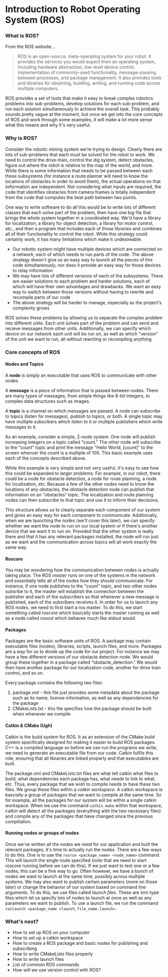 # Introduction to Robot Operating System (ROS)

### What is ROS?

From the ROS website...

> ROS is an open-source, meta-operating system for your robot. It provides the services you would expect from an operating system, including hardware abstraction, low-level device control, implementation of commonly-used functionality, message-passing between processes, and package management. It also provides tools and libraries for obtaining, building, writing, and running code across multiple computers.

ROS provides a set of tools that make it easy to break complex robotics problems into sub-problems, develop solutions for each sub-problem, and run each solution simultaneously to achieve the overall task. This probably sounds pretty vague at the moment, but once we get into the core concepts of ROS and work through some examples, it will make a lot more sense what this means and why it's very useful. 


### Why is ROS?

Consider the robotic mining system we're trying to design. Clearly there are lots of sub-problems that each must be solved for the robot to work. We need to control the drive-train, control the dig system, detect obstacles, figure out where the robot is relative to the map of the world, and more. While there is some information that needs to be passed between each these subsystems (for instance a route planner will need to know the locations of obstacles in order to avoid them), the actual operations on that iniformation are independent. Not considering what inputs are required, the code that identifies obstacles from camera frames is totally independent from the code that computes the best path between two points. 

One way to write software to do all this would be to write lots of different classes that each solve part of the problem, then have one big file that brings the whole system together in a coordinated way. We'd have a library for localization, a library for object detection, a library for motor control, etc., and then a program that includes each of those libraries and combines all of their functionality to control the robot. While this strategy could certainly work, it has many limitations which make it undesireable.

- Our robotic system might have multiple devices which are connected on a network, each of which needs to run parts of the code. The above strategy doesn't give us an easy way to launch all the pieces of this code simultaneously, nor does it provide an easy way for those devices to relay information
- We may have lots of different versions of each of the subsystems. There are easier solutions to each problem and harder solutions, each of which will have their own advantages and drawbacks. We want an easy way to switch between those versions without having to rewrite and recompile parts of our code
- The above strategy will be harder to manage, especially as the project's complexity grows

ROS solves these problems by allowing us to separate the complex problem into different units. Each unit solves part of the problem and can send and recieve messages from other units. Additionally, we can specify which device on our network each unit will be run on, as well as which "version" of the unit we want to run, all without rewriting or recompiling anything.


### Core concepts of ROS

#### Nodes and Topics

A **node** is simply an executable that uses ROS to communicate with other nodes

A **message** is a piece of information that is passed between nodes. There are many types of messages, from simple things like 8-bit integers, to complex data structures such as images.

A **topic** is a channel on which messages are passed. A node can *subscribe* to topics (listen for messages), *publish* to topics, or both. A single topic may have multiple subscibers which listen to it or multiple publishers which write messages to it.

As an example, consider a simple, 2-node system. One node will publish increasing integers on a topic called "count." The other node will subscribe to the "count" topic and print the message "Hello World, [count]" to the screen whenver the count is a multiple of 100. This basic example uses each of the concepts described above. 

While this example is very simple and not very useful, it's easy to see how this could be expanded to larger problems. For example, in our robot, there could be a node for obstacle detection, a node for route planning, a node for localization, etc. Because a few of the other nodes need to know the locations of any obstacles, the obstacle detection node can publish that information on an "obstacles" topic. The localization and route planning nodes can then subscribe to that topic and use it to inform their decisions. 

This structure allows us to clearly separate each component of our system and gives an easy way for each component to communicate. Additionally, when we are launching the nodes (we'll cover this later), we can specify whether we want the node to run on our local system or if there's another device that we want it to run on. Provided that the other system is really there and that it has any relevant packages installed, the node will run just as we want and the communication across topics will all work exactly the same way.


#### Roscore

You may be wondering how the communication between nodes is actually taking place. The ROS *master* runs on one of the systems in the network and essentially tells all of the nodes how they should communicate. For instance, if one node publishes to the "count" topic, and two other nodes subsribe to it, the master will establish the connection between the publisher and each of the subscribers so that whenever a new message is published, each of the subsribers receives it. In order for us to launch any ROS nodes, we need to first start a ros master. To do this, we start something called *roscore* which basically starts the master running as well as a node called *rosout* which behaves much like stdout would. 


#### Packages

Packages are the basic software units of ROS. A package may contain executable files (nodes), libraries, scripts, launch files, and more. Packages are a way for us to divide up the code for our project. For instance we may have a few different versions of our obstacle detection node. We would group these together in a package called "obstacle_detection." We would then have another package for our localization code, another for drive train control, and so on. 

Every package contains the following two files:
1. package.xml - this file just provides some metadata about the package such as its name, license information, as well as any dependencies for the package
2. CMakeLists.txt - this file specifies how the package should be built when whenever we compile


#### Catkin & CMake (Ugh)

Catkin is the build system for ROS. It as an extension of the CMake build system specifically designed for making it easier to build ROS packages. C++ is a compiled language so before we can run the programs we write, we need to generate an executable file from our code. Catkin fulfils this role, ensuring that all libraries are linked properly and that executables are built. 

The package.xml and CMakeLists.txt files are what tell catkin what files to build, what dependencies each package has, what needs to link to what, etc. Thus, every package that we wish to compile needs to have these two files. We group these files within a *catkin workspace*. A catkin workspace is bascially a group of packages that we want to compile at the same time. So for example, all the packages for our system will be within a single catkin workspace. When we use the command `catkin_make` within that workspace, catkin will detect all the packages (everything with the two necessary files) and compile any of the packages that have changed since the previous compiliation.


#### Running nodes or groups of nodes

Once we've written all the nodes we need for our application and built the relevant packages, it's time to actually run the nodes. There are a few ways to do this. One is to use the `rosrun <package_name> <node_name>` command. This will launch the single node specified (note that we need to start roscore running before we can do this). If we just want to test one or a few nodes, this can be a fine way to go. Often however, we have a bunch of nodes we want to launch at the same time, possibly across multiple systems. We may also want to publish certain parameters (more on those later) or change the behavior of our system based on command line arguments. To do this, we use files called *launch files*. These are xml-type files which let us specify lots of nodes to launch at once as well as any parameters we want to publish. To use a launch file, we run the command `roslaunch <package_name <launch_file_name.launch>`. 


### What's next?

- How to set up ROS on your computer
- How to set up a catkin workspace
- How to create a ROS package and basic nodes for publshing and subscribing
- How to write CMakeLists files properly
- How to write launch files
- List of common ROS commands
- How will we use version control with ROS?

 
